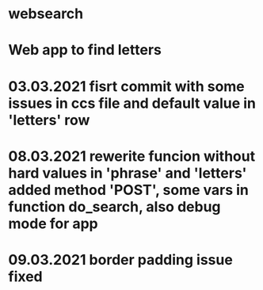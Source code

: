 # websearch
Web app to find letters
=================================================================================
03.03.2021
fisrt commit with some issues in ccs file and default value in 'letters' row
=================================================================================
08.03.2021
rewerite funcion without hard values in 'phrase' and 'letters'
added method 'POST', some vars in function do_search, also debug mode for app
=================================================================================
09.03.2021
border padding issue fixed
=================================================================================
